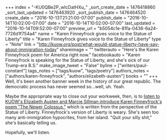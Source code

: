 +++
index = "-KU0QBe2P_wIcDatHXu_"
_sort_create_date = 1476418860
_sort_last_updated = 1476463920
_sort_publish_date = 1476464520
create_date = "2016-10-13T21:21:00-07:00"
publish_date = "2016-10-14T10:02:00-07:00"
date = "2016-10-14T10:02:00-07:00"
last_updated = "2016-10-14T09:52:00-07:00"
preview_url = "b5054c1e-81fa-0436-6a24-7726d1f754a4"
name = "Karen Finneyfrock gives voice to the Statue of Liberty"
title = "Karen Finneyfrock gives voice to the Statue of Liberty"
type = "Note"
link = "http://kuow.org/post/what-would-statue-liberty-have-say-about-immigration-today"
shareimage = ""
twitterauto = "Here's the Karen Finneyfrock poem for America right now."
facebookauto = "Karen Finneyfrock is speaking for the Statue of Liberty, and she's sick of our Trump-era B.S."
make_image_tweet = "False"
byline = ["writers/paul-constant"]
tags_notes = ["tags/kuow", "tags/poetry"]
authors_notes = ["authors/karen-finneyfrock", "authors/elizabeth-austen"]
books = ""
+++
Well, it's been another banner week in the history of our great republic. The democratic process has never seemed so...well, uh. Yeah. 

Maybe the appropriate way to close out your workweek, then, is to [listen to KUOW's Elizabeth Austen and Marcie Sillman introduce Karen Finneyfrock's poem "The Newer Colossus,"](http://kuow.org/post/what-would-statue-liberty-have-say-about-immigration-today) which is written from the perspective of the Statue of Liberty. Finneyfrock's version of Liberty is weary. She's seen too many anti-immigration hypocrites, from her island. "Quit your silly shit," she's basically telling us. 

Hopefully, we'll listen.